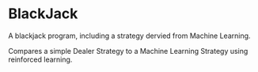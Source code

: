 # BlackJack
A blackjack program, including a strategy dervied from Machine Learning.

Compares a simple Dealer Strategy to a Machine Learning Strategy using reinforced learning.
